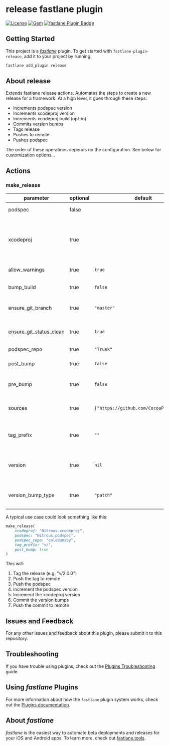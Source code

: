 # release fastlane plugin

[![License](https://img.shields.io/github/license/Coledunsby/fastlane-plugin-release.svg)](https://github.com/Coledunsby/fastlane-plugin-release/blob/master/LICENSE)
[![Gem](https://img.shields.io/gem/v/fastlane-plugin-release.svg?style=flat)](http://rubygems.org/gems/fastlane-plugin-release)
[![fastlane Plugin Badge](https://rawcdn.githack.com/fastlane/fastlane/master/fastlane/assets/plugin-badge.svg)](https://rubygems.org/gems/fastlane-plugin-podspec_dependency_versioning)

## Getting Started

This project is a [_fastlane_](https://github.com/fastlane/fastlane) plugin. To get started with `fastlane-plugin-release`, add it to your project by running:

```bash
fastlane add_plugin release
```

## About release

Extends fastlane release actions. Automates the steps to create a new release for a framework. At a high level, it goes through these steps:

 - Increments podspec version
 - Increments xcodeproj version
 - Increments xcodeproj build (opt-in)
 - Commits version bumps
 - Tags release
 - Pushes to remote
 - Pushes podspec

The order of these operations depends on the configuration. See below for customization options...

## Actions

### make_release

|parameter|optional|default|description|
|---------|--------|-------|-----------|
|podspec|false||The path of the podspec|
|xcodeproj|true||The path of the xcode project. Required for incrementing version and build number in xcodeproj|
|allow_warnings|true|`true`|Allow warnings during pod push|
|bump_build|true|`false`|Increments the build number; optional|
|ensure_git_branch|true|`"master"`|The branch that should be checked for|
|ensure_git_status_clean|true|`true`|Raises an exception if there are uncommitted git changes|
|podspec_repo|true|`"Trunk"`|The podspec repo|
|post_bump|true|`false`|Bump version number after tag and podspec push|
|pre_bump|true|`false`|Bump version number before tag and podspec push|
|sources|true|`["https://github.com/CocoaPods/Specs"]`|The sources of repos you want the pod spec to lint with|
|tag_prefix|true|`""`|A prefix to be added to the version tag (e.g. "v/")|
|version|true|`nil`|Change to a specific version. Cannot be used in conjuction with version_bump_type|
|version_bump_type|true|`"patch"`|The type of this version bump. Available: patch, minor, major|


A typical use case could look something like this:
```ruby
make_release(
    xcodeproj: "Nitrous.xcodeproj",
    podspec: "Nitrous.podspec",
    podspec_repo: "coledunsby",
    tag_prefix: "v/",
    post_bump: true
)
```

This will:
 1) Tag the release (e.g. "v/2.0.0")
 2) Push the tag to remote
 3) Push the podspec
 4) Increment the podspec version
 5) Increment the xcodeproj version
 6) Commit the version bumps
 7) Push the commit to remote
 

## Issues and Feedback

For any other issues and feedback about this plugin, please submit it to this repository.

## Troubleshooting

If you have trouble using plugins, check out the [Plugins Troubleshooting](https://docs.fastlane.tools/plugins/plugins-troubleshooting/) guide.

## Using _fastlane_ Plugins

For more information about how the `fastlane` plugin system works, check out the [Plugins documentation](https://docs.fastlane.tools/plugins/create-plugin/).

## About _fastlane_

_fastlane_ is the easiest way to automate beta deployments and releases for your iOS and Android apps. To learn more, check out [fastlane.tools](https://fastlane.tools).

